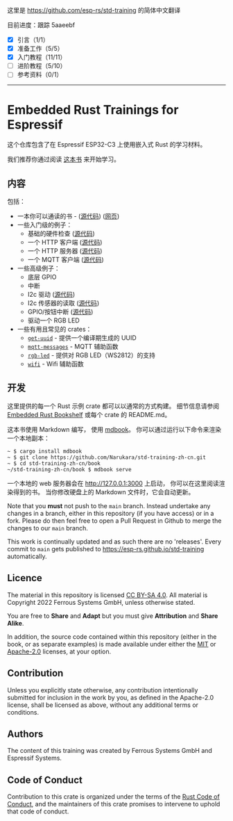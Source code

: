 这里是 https://github.com/esp-rs/std-training 的简体中文翻译

目前进度：跟踪 5aaeebf

- [x] 引言（1/1）
- [x] 准备工作（5/5）
- [x] 入门教程（11/11）
- [ ] 进阶教程（5/10）
- [ ] 参考资料（0/1）

---

# Embedded Rust Trainings for Espressif



这个仓库包含了在 Espressif ESP32-C3 上使用嵌入式 Rust 的学习材料。

我们推荐你通过阅读 [这本书](https://narukara.github.io/std-training-zh-cn/) 来开始学习。

## 内容

包括：

* 一本你可以通读的书 - ([源代码](./book)) ([网页](https://narukara.github.io/std-training-zh-cn/))
* 一些入门级的例子：
   * 基础的硬件检查 ([源代码](./intro/hardware-check))
   * 一个 HTTP 客户端 ([源代码](./intro/http-client))
   * 一个 HTTP 服务器 ([源代码](./intro/http-server))
   * 一个 MQTT 客户端 ([源代码](./intro/mqtt))
* 一些高级例子：
   * 底层 GPIO
   * 中断
   * I2c 驱动 ([源代码](./advanced/i2c-driver))
   * I2c 传感器的读取 ([源代码](./advanced/i2c-sensor-reading))
   * GPIO/按钮中断 ([源代码](./advanced/button-interrupt))
   * 驱动一个 RGB LED
* 一些有用且常见的 crates：
   * [`get-uuid`](./common/lib/get-uuid) - 提供一个编译期生成的 UUID
   * [`mqtt-messages`](./common/lib/mqtt-messages) - MQTT 辅助函数
   * [`rgb-led`](./common/lib/rgb-led) - 提供对 RGB LED（WS2812）的支持
   * [`wifi`](./common/lib/wifi) - Wifi 辅助函数

## 开发

这里提供的每一个 Rust 示例 crate 都可以以通常的方式构建。
细节信息请参阅 [Embedded Rust Bookshelf](https://docs.rust-embedded.org) 
或每个 crate 的 README.md。

这本书使用 Markdown 编写，
使用 [mdbook](https://crates.io/crates/mdbook)。
你可以通过运行以下命令来渲染一个本地副本：

```console
~ $ cargo install mdbook
~ $ git clone https://github.com/Narukara/std-training-zh-cn.git
~ $ cd std-training-zh-cn/book
~/std-training-zh-cn/book $ mdbook serve
```

一个本地的 web 服务器会在 <http://127.0.0.1:3000> 上启动，
你可以在这里阅读渲染得到的书。
当你修改硬盘上的 Markdown 文件时，它会自动更新。

Note that you __must__ not push to the `main` branch. Instead undertake any
changes in a branch, either in this repository (if you have access) or in a
fork. Please do then feel free to open a Pull Request in Github to merge the
changes to our `main` branch.

This work is continually updated and as such there are no 'releases'. Every
commit to `main` gets published to
<https://esp-rs.github.io/std-training> automatically.

## Licence

The material in this repository is licensed
[CC BY-SA 4.0](https://creativecommons.org/licenses/by-sa/4.0/). All
material is Copyright 2022 Ferrous Systems GmbH, unless otherwise stated.

You are free to __Share__ and __Adapt__ but you must give __Attribution__ and
__Share Alike__.

In addition, the source code contained within this repository (either in the
book, or as separate examples) is made available under either the
[MIT](./LICENSE-MIT.txt) or [Apache-2.0](./LICENSE-APACHE.txt) licenses, at
your option.

## Contribution

Unless you explicitly state otherwise, any contribution intentionally
submitted for inclusion in the work by you, as defined in the Apache-2.0
license, shall be licensed as above, without any additional terms or
conditions.

## Authors

The content of this training was created by Ferrous Systems GmbH and Espressif Systems.

## Code of Conduct

Contribution to this crate is organized under the terms of the [Rust Code of
Conduct](https://www.rust-lang.org/policies/code-of-conduct), and the maintainers of this crate promises to intervene to
uphold that code of conduct.
